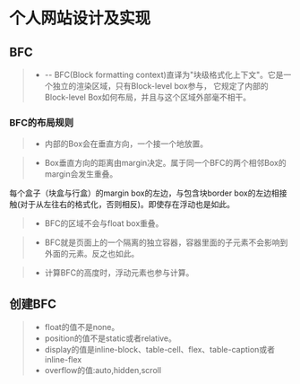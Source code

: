 # 个人网站设计及实现

## BFC
>- -- BFC(Block formatting context)直译为"块级格式化上下文"。它是一个独立的渲染区域，只有Block-level box参与， 它规定了内部的Block-level Box如何布局，并且与这个区域外部毫不相干。
### BFC的布局规则
>- 内部的Box会在垂直方向，一个接一个地放置。

>- Box垂直方向的距离由margin决定。属于同一个BFC的两个相邻Box的margin会发生重叠。

每个盒子（块盒与行盒）的margin box的左边，与包含块border box的左边相接触(对于从左往右的格式化，否则相反)。即使存在浮动也是如此。

>- BFC的区域不会与float box重叠。

>- BFC就是页面上的一个隔离的独立容器，容器里面的子元素不会影响到外面的元素。反之也如此。

>- 计算BFC的高度时，浮动元素也参与计算。

## 创建BFC
>- float的值不是none。
>- position的值不是static或者relative。
>- display的值是inline-block、table-cell、flex、table-caption或者inline-flex
>- overflow的值:auto,hidden,scroll
